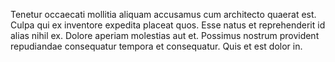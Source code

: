 Tenetur occaecati mollitia aliquam accusamus cum architecto quaerat est. Culpa qui ex inventore expedita placeat quos. Esse natus et reprehenderit id alias nihil ex. Dolore aperiam molestias aut et. Possimus nostrum provident repudiandae consequatur tempora et consequatur. Quis et est dolor in.